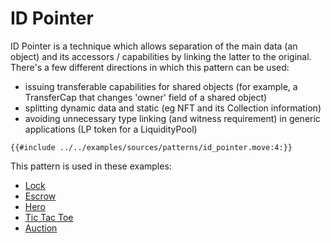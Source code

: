 # ID Pointer

ID Pointer is a technique which allows separation of the main data (an object) and its accessors / capabilities by linking the latter to the original. There's a few different directions in which this pattern can be used:

- issuing transferable capabilities for shared objects (for example, a TransferCap that changes 'owner' field of a shared object)
- splitting dynamic data and static (eg NFT and its Collection information)
- avoiding unnecessary type linking (and witness requirement) in generic applications (LP token for a LiquidityPool)

```move
{{#include ../../examples/sources/patterns/id_pointer.move:4:}}
```

This pattern is used in these examples:

- [Lock](https://github.com/MystenLabs/sui/blob/main/sui_programmability/examples/basics/sources/lock.move)
- [Escrow](https://github.com/MystenLabs/sui/blob/main/sui_programmability/examples/defi/sources/escrow.move)
- [Hero](https://github.com/MystenLabs/sui/blob/main/sui_programmability/examples/games/sources/hero.move)
- [Tic Tac Toe](https://github.com/MystenLabs/sui/blob/main/sui_programmability/examples/games/sources/tic_tac_toe.move)
- [Auction](https://github.com/MystenLabs/sui/blob/main/sui_programmability/examples/nfts/sources/auction.move)

